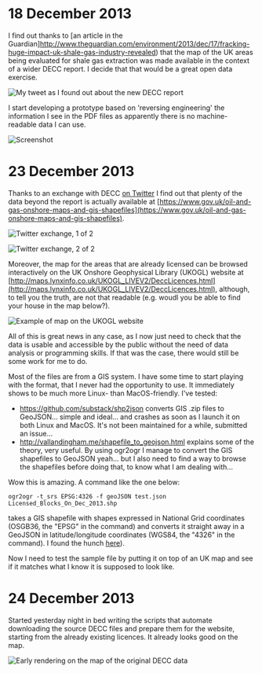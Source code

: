 # 18 December 2013 

I find out thanks to [an article in the Guardian]http://www.theguardian.com/environment/2013/dec/17/fracking-huge-impact-uk-shale-gas-industry-revealed) that the map of the UK areas being evaluated for shale gas extraction was made available in the context of a wider DECC report. I decide that that would be a great open data exercise.

![My tweet as I found out about the new DECC report](https://raw.github.com/giacecco/fracking-map/master/images/twitter3.png)

I start developing a prototype based on 'reversing engineering' the information I see in the PDF files as apparently there is no machine-readable data I can use.

![Screenshot](https://raw.github.com/giacecco/fracking-map/master/images/screenshot1.png)

# 23 December 2013

Thanks to an exchange with DECC [on Twitter](https://twitter.com/giacecco/status/415106011976839168) I find out that plenty of the data beyond the report is actually available at [https://www.gov.uk/oil-and-gas-onshore-maps-and-gis-shapefiles](https://www.gov.uk/oil-and-gas-onshore-maps-and-gis-shapefiles).

![Twitter exchange, 1 of 2](https://raw.github.com/giacecco/fracking-map/master/images/twitter1.png)

![Twitter exchange, 2 of 2](https://raw.github.com/giacecco/fracking-map/master/images/twitter2.png)

Moreover, the map for the areas that are already licensed can be browsed interactively on the UK Onshore Geophysical Library (UKOGL) website at [http://maps.lynxinfo.co.uk/UKOGL_LIVEV2/DeccLicences.html](http://maps.lynxinfo.co.uk/UKOGL_LIVEV2/DeccLicences.html), although, to tell you the truth, are not that readable (e.g. woudl you be able to find your house in the map below?). 

![Example of map on the UKOGL website](https://raw.github.com/giacecco/fracking-map/master/images/map2.png)

All of this is great news in any case, as I now just need to check that the data is usable and accessible by the public without the need of data analysis or programming skills. If that was the case, there would still be some work for me to do.

Most of the files are from a GIS system. I have some time to start playing with the format, that I never had the opportunity to use. It immediately shows to be much more Linux- than MacOS-friendly. I've tested:

- https://github.com/substack/shp2json converts GIS .zip files to GeoJSON... simple and ideal... and crashes as soon as I launch it on both Linux and MacOS. It's not been maintained for a while, submitted an issue...
- http://vallandingham.me/shapefile_to_geojson.html explains some of the theory, very useful. By using ogr2ogr I manage to convert the GIS shapefiles to GeoJSON yeah... but I also need to find a way to browse the shapefiles before doing that, to know what I am dealing with...

Wow this is amazing. A command like the one below:

    ogr2ogr -t_srs EPSG:4326 -f geoJSON test.json Licensed_Blocks_On_Dec_2013.shp

takes a GIS shapefile with shapes expressed in National Grid coordinates (OSGB36, the "EPSG" in the command) and converts it straight away in a GeoJSON in latitude/longitude coordinates (WGS84, the "4326" in the command). I found the hunch [here](http://stackoverflow.com/a/1541575/1218376)).

Now I need to test the sample file by putting it on top of an UK map and see if it matches what I know it is supposed to look like.

# 24 December 2013

Started yesterday night in bed writing the scripts that automate downloading the source DECC files and prepare them for the website, starting from the already existing licences. It already looks good on the map.

![Early rendering on the map of the original DECC data](https://raw.github.com/giacecco/fracking-map/master/images/screenshot2.png)

